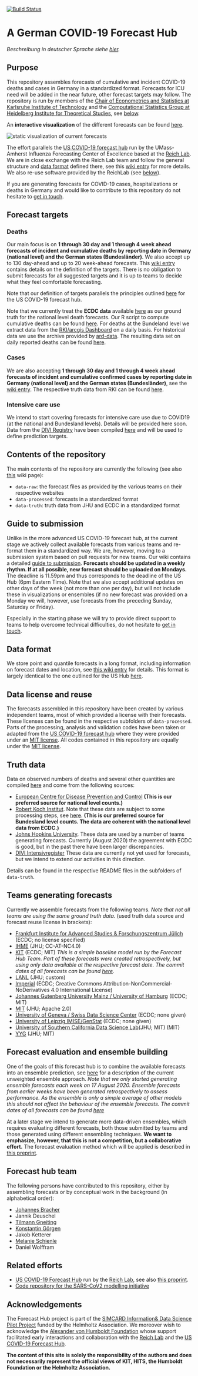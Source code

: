 [![Build Status](https://travis-ci.org/KITmetricslab/covid19-forecast-hub-de.svg?branch=master)](https://travis-ci.org/KITmetricslab/covid19-forecast-hub-de)

# A German COVID-19 Forecast Hub

*Beschreibung in deutscher Sprache siehe [hier](https://github.com/KITmetricslab/covid19-forecast-hub-de/blob/master/README_DE.md).*

## Purpose

This repository assembles forecasts of cumulative and incident COVID-19 deaths and cases in Germany in a standardized format. Forecasts for ICU need will be added in the near future, other forecast targets may follow. The repository is run by members of the [Chair of Econometrics and Statistics at Karlsruhe Institute of Technology](https://statistik.econ.kit.edu/index.php) and the [Computational Statistics Group at Heidelberg Institute for Theoretical Studies](https://www.h-its.org/research/cst/), see [below](#forecast-hub-team).

An **interactive visualization** of the different forecasts can be found [here](https://jobrac.shinyapps.io/app_forecasts_de/).

![static visualization of current forecasts](code/visualization/current_forecasts.png?raw=true)

The effort parallels the [US COVID-19 forecast hub](https://github.com/reichlab/covid19-forecast-hub) run by the UMass-Amherst Influenza Forecasting Center of Excellence based at the [Reich Lab](https://reichlab.io/). We are in close exchange with the Reich Lab team and follow the general structure and [data format](https://github.com/reichlab/covid19-forecast-hub/blob/master/data-processed/README.md) defined there, see this [wiki entry](https://github.com/KITmetricslab/covid19-forecast-hub-de/wiki/Forecast-Data-Format) for more details. We also re-use software provided by the ReichLab (see [below](#data-license-and-reuse)).

If you are generating forecasts for COVID-19 cases, hospitalizations or deaths in Germany and would like to contribute to this repository do not hesitate to [get in touch](https://statistik.econ.kit.edu/mitarbeiter_2902.php).

## Forecast targets

### Deaths

Our main focus is on **1 through 30 day and 1 through 4 week ahead forecasts of incident and cumulative deaths by reporting date in Germany (national level) and the German states (Bundesländer)**. We also accept up to 130 day-ahead and up to 20 week-ahead forecasts. This [wiki entry](https://github.com/KITmetricslab/covid19-forecast-hub-de/wiki/Forecast-targets) contains details on the definition of the targets. There is no obligation to submit forecasts for all suggested targets and it is up to teams to decide what they feel comfortable forecasting.

Note that our definition of targets parallels the principles outlined [here](https://github.com/reichlab/covid19-forecast-hub#what-forecasts-we-are-tracking-and-for-which-locations) for the US COVID-19 forecast hub.

Note that we currently treat the **ECDC data** available [here](https://www.ecdc.europa.eu/en/publications-data/download-todays-data-geographic-distribution-covid-19-cases-worldwide) as our ground truth for the national level death forecasts. Our R script to compute cumulative deaths can be found [here](https://github.com/KITmetricslab/covid19-forecast-hub-de/blob/master/data-truth/ECDC/ECDC.R). For deaths at the Bundeland level we extract data from the [RKI/arcgis Dashboard](https://www.arcgis.com/home/item.html?id=f10774f1c63e40168479a1feb6c7ca74) on a daily basis. For historical data we use the archive provided by [ard-data](https://github.com/ard-data/2020-rki-archive). The resulting data set on daily reported deaths can be found [here](https://github.com/KITmetricslab/covid19-forecast-hub-de/tree/master/data-truth/RKI).

### Cases

We are also accepting **1 through 30 day and 1 through 4 week ahead forecasts of incident and cumulative confirmed cases by reporting date in Germany (national level) and the German states (Bundesländer)**, see the [wiki entry](https://github.com/KITmetricslab/covid19-forecast-hub-de/wiki/Forecast-targets). The respective truth data from RKI can be found [here](https://github.com/KITmetricslab/covid19-forecast-hub-de/tree/master/data-truth/RKI).

### Intensive care use

We intend to start covering forecasts for intensive care use due to COVID19 (at the national and Bundesland levels). Details will be provided here soon. Data from the [DIVI Registry](https://www.divi.de/) have been compiled [here](https://github.com/KITmetricslab/covid19-forecast-hub-de/tree/master/data-truth/DIVI) and will be used to define prediction targets.



<!---
Note that unlike the US hub we also allow for `-1 wk ahead <target>`, `0 wk ahead <target>`, `-1 day ahead <target>` and `0 day ahead <target>` which, if they have already been observed (this may or may not be the case for 0 wk ahead) are assigned `type = "observed"`. We decided to include this as there is more heterogeneity concerning the ground truths used by different teams. By also storing the last observed values as provided by teams it becomes easier to spot such differences.
-->

## Contents of the repository

The main contents of the repository are currently the following (see also [this](https://github.com/KITmetricslab/covid19-forecast-hub-de/wiki/Structure-of-the-repository) wiki page):

- `data-raw`: the forecast files as provided by the various teams on their respective websites
- `data-processed`: forecasts in a standardized format
- `data-truth`: truth data from JHU and ECDC in a standardized format


## Guide to submission

Unlike in the more advanced US COVID-19 forecast hub, at the current stage we actively collect available forecasts from various teams and re-format them in a standardized way. We are, however, moving to a submission system based on pull requests for new teams. Our wiki contains a detailed [guide to submission](https://github.com/KITmetricslab/covid19-forecast-hub-de/wiki/Preparing-your-submission). **Forecasts should be updated in a weekly rhythm. If at all possible, new forecast should be uploaded on Mondays.** The deadline is 11.59pm and thus corresponds to the deadline of the US Hub (6pm Eastern Time). Note that we also accept additional updates on other days of the week (not more than one per day), but will not include these in visualizations or ensembles (if no new forecast was provided on a Monday we will, however, use forecasts from the preceding Sunday, Saturday or Friday).

Especially in the starting phase we will try to provide direct support to teams to help overcome technical difficulties, do not hesitate to [get in touch](https://statistik.econ.kit.edu/mitarbeiter_2902.php).


## Data format

We store point and quantile forecasts in a long format, including information on forecast dates and location, see [this wiki entry](https://github.com/KITmetricslab/covid19-forecast-hub-de/wiki/Forecast-Data-Format) for details. This format is largely identical to the one outlined for the US Hub [here](https://github.com/reichlab/covid19-forecast-hub/tree/master/data-processed#data-submission-instructions).

## Data license and reuse

The forecasts assembled in this repository have been created by various independent teams, most of which provided a license with their forecasts. These licenses can be found in the respective subfolders of `data-processed`. Parts of the processing, analysis and validation codes have been taken or adapted from the [US COVID-19 forecast hub](https://github.com/reichlab/covid19-forecast-hub) where they were provided under an [MIT license](https://github.com/reichlab/covid19-forecast-hub/blob/master/LICENSE). All codes contained in this repository are equally under the [MIT license](https://github.com/KITmetricslab/covid19-forecast-hub-de/blob/master/LICENSE).

## Truth data

Data on observed numbers of deaths and several other quantities are compiled [here](https://github.com/KITmetricslab/covid19-forecast-hub-de/tree/master/data-truth) and come from the following sources:

- [European Centre for Disease Prevention and Control](https://www.ecdc.europa.eu/en/geographical-distribution-2019-ncov-cases) **(This is our preferred source for national level counts.)**
- [Robert Koch Institut](https://npgeo-corona-npgeo-de.hub.arcgis.com/datasets/dd4580c810204019a7b8eb3e0b329dd6_0). Note that these data are subject to some processing steps, see [here](data-truth/RKI). **(This is our preferred source for Bundesland level counts. The data are coherent with the national level data from ECDC.)**
- [Johns Hopkins University](https://coronavirus.jhu.edu/). These data are used by a number of teams generating forecasts. Currently (August 2020) the agreement with ECDC is good, but in the past there have been larger discrepancies.
- [DIVI Intensivregister](https://www.divi.de/register/tagesreport) These data are currently not yet used for forecasts, but we intend to extend our activities in this direction.

Details can be found in the respective README files in the subfolders of `data-truth`.

## Teams generating forecasts

Currently we assemble forecasts from the following teams. *Note that not all teams are using the same ground truth data.* (used truth data source and forecast reuse license in brackets):

- [Frankfurt Institute for Advanced Studies & Forschungszentrum Jülich](https://www.medrxiv.org/content/10.1101/2020.04.18.20069955v1) (ECDC; no license specified)
- [IHME](https://covid19.healthdata.org/united-states-of-america) (JHU; CC-AT-NC4.0)
- [KIT](https://github.com/KITmetricslab/KIT-baseline) (ECDC; MIT) *This is a simple baseline model run by the Forecast Hub Team. Part of these forecasts were created retrospectively, but using only data available at the respective forecast date. The commit dates of all forecasts can be found [here](https://github.com/KITmetricslab/covid19-forecast-hub-de/blob/master/code/validation/commit_dates.csv).*
- [LANL](https://covid-19.bsvgateway.org/) (JHU; custom)
- [Imperial](https://github.com/mrc-ide/covid19-forecasts-orderly) (ECDC; Creative Commons Attribution-NonCommercial-NoDerivatives 4.0 International License)
- [Johannes Gutenberg University Mainz / University of Hamburg](https://github.com/QEDHamburg/covid19) (ECDC; MIT)
- [MIT](https://www.covidanalytics.io/) (JHU; Apache 2.0)
- [University of Geneva / Swiss Data Science Center](https://renkulab.shinyapps.io/COVID-19-Epidemic-Forecasting/) (ECDC; none given)
- [University of Leipzig IMISE/GenStat](https://github.com/holgerman/covid19-forecast-hub-de) (ECDC; none given)
- [University of Southern California Data Science Lab](https://scc-usc.github.io/ReCOVER-COVID-19)(JHU; MIT) (MIT)
- [YYG](http://covid19-projections.com/) (JHU; MIT)

## Forecast evaluation and ensemble building

One of the goals of this forecast hub is to combine the available forecasts into an ensemble prediction, see [here](https://github.com/KITmetricslab/covid19-forecast-hub-de/wiki/Creation-of-equally-weighted-ensemble) for a description of the current unweighted ensemble approach. *Note that we only started generating ensemble forecasts each week on 17 August 2020. Ensemble forecasts from earlier weeks have been generated retrospectively to assess performance. As the ensemble is only a simple average of other models this should not affect the behaviour of the ensemble forecasts. The commit dates of all forecasts can be found [here](https://github.com/KITmetricslab/covid19-forecast-hub-de/blob/master/code/validation/commit_dates.csv)*


At a later stage we intend to generate more data-driven ensembles, which requires evaluating different forecasts, both those submitted by teams and those generated using different ensembling techniques. **We want to emphasize, however, that this is not a competition, but a collaborative effort.** The forecast evaluation method which will be applied is described in [this preprint](https://arxiv.org/abs/2005.12881).

## Forecast hub team

The following persons have contributed to this repository, either by assembling forecasts or by conceptual work in the background (in alphabetical order):

- [Johannes Bracher](https://statistik.econ.kit.edu/mitarbeiter_2902.php)
- Jannik Deuschel
- [Tilmann Gneiting](https://www.h-its.org/2018/01/08/tilmann-gneiting/)
- [Konstantin Görgen](https://statistik.econ.kit.edu/mitarbeiter_2716.php)
- Jakob Ketterer
- [Melanie Schienle](https://statistik.econ.kit.edu/mitarbeiter_2068.php)
- Daniel Wolffram

## Related efforts

- [US COVID-19 Forecast Hub](https://github.com/reichlab/covid19-forecast-hub) run by the [Reich Lab](https://reichlab.io/), see also [this proprint](https://www.medrxiv.org/content/10.1101/2020.08.19.20177493v1).
- [Code repository for the SARS-CoV2 modelling initiative](https://github.com/timueh/sars-cov2-modelling-initiative)

## Acknowledgements

The Forecast Hub project is part of the [SIMCARD Information& Data Science Pilot Project](https://www.helmholtz.de/forschung/information-data-science/information-data-science-pilot-projekte/pilotprojekte-2/) funded by the Helmholtz Association. We moreover wish to acknowledge the [Alexander von Humboldt Foundation](http://www.humboldt-foundation.de/web/start.html) whose support facilitated early interactions and collaboration with the [Reich Lab](https://reichlab.io/) and the [US COVID-19 Forecast Hub](https://github.com/reichlab/covid19-forecast-hub).

**The content of this site is solely the responsibility of the authors and does not necessarily represent the official views of KIT, HITS, the Humboldt Foundation or the Helmholtz Association.**
